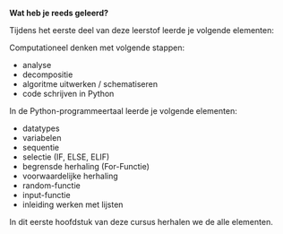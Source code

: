 **Wat heb je reeds geleerd?**

Tijdens het eerste deel van deze leerstof leerde je volgende elementen: 

Computationeel denken met volgende stappen: 
* analyse
* decompositie
* algoritme uitwerken / schematiseren
* code schrijven in Python

In de Python-programmeertaal leerde je volgende elementen: 

* datatypes
* variabelen 
* sequentie 
* selectie (IF, ELSE, ELIF)
* begrensde herhaling (For-Functie)
* voorwaardelijke herhaling
* random-functie
* input-functie 
* inleiding werken met lijsten 

In dit eerste hoofdstuk van deze cursus herhalen we de alle elementen. 